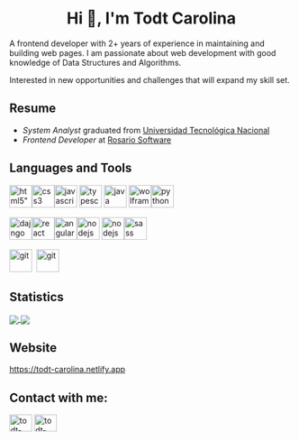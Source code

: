 <h1 align="center">Hi 👋, I'm Todt Carolina </h1>

<p>A frontend developer with 2+ years of experience in maintaining and building web pages. I am passionate about web development with good knowledge of Data Structures and Algorithms.</p>
<p>Interested in new opportunities and challenges that will expand my skill set.</p>



<h2 align="left">Resume</h2>

- *System Analyst* graduated from [Universidad Tecnológica Nacional](https://utn.edu.ar/es/)
- *Frontend Developer* at [Rosario Software](https://www.rosariosoftware.com/)

<h2 align="left">Languages and Tools</h2>
<p align="left">
<img src="https://cdn.jsdelivr.net/npm/simple-icons@3.0.1/icons/html5.svg" alt=html5" width="40" height="40"/><img src="https://cdn.jsdelivr.net/npm/simple-icons@3.0.1/icons/css3.svg" alt="css3" width="40" height="40"/><img src="https://cdn.jsdelivr.net/npm/simple-icons@3.0.1/icons/javascript.svg" alt="javascript" width="40" height="40"/> <img src="https://cdn.jsdelivr.net/npm/simple-icons@3.0.1/icons/typescript.svg" alt="typescript" width="40" height="40"/> <img src="https://cdn.jsdelivr.net/npm/simple-icons@3.0.1/icons/java.svg" alt="java" width="40" height="40"/> <img src="https://cdn.jsdelivr.net/npm/simple-icons@3.0.1/icons/wolfram.svg" alt="wolfram" width="40" height="40"/><img src="https://cdn.jsdelivr.net/npm/simple-icons@3.0.1/icons/python.svg" alt="python" width="40" height="40"/></p>
<p align="left"><img src="https://cdn.jsdelivr.net/npm/simple-icons@3.0.1/icons/django.svg" alt="dajngo" width="40" height="40"/><img src="https://cdn.jsdelivr.net/npm/simple-icons@3.0.1/icons/react.svg" alt="react" width="40" height="40"/><img src="https://cdn.jsdelivr.net/npm/simple-icons@3.0.1/icons/angular.svg" alt="angular" width="40" height="40"/><img src="https://cdn.jsdelivr.net/npm/simple-icons@3.0.1/icons/ionic.svg" alt="nodejs" width="40" height="40"/> <img src="https://cdn.jsdelivr.net/npm/simple-icons@3.0.1/icons/node-dot-js.svg" alt="nodejs" width="40" height="40"/><img src="https://cdn.jsdelivr.net/npm/simple-icons@3.0.1/icons/sass.svg" alt="sass" width="40" height="40"/></p>
<p align="left"><img src="https://cdn.jsdelivr.net/npm/simple-icons@3.0.1/icons/git.svg" alt="git" width="40" height="40"/>&nbsp;&nbsp;<img src="https://cdn.jsdelivr.net/npm/simple-icons@3.0.1/icons/trello.svg" alt="git" width="40" height="40"/></p>

<h2 align="left">Statistics</h2>
 <a href="">
        <img align="center" src="https://github-readme-stats-sigma-five.vercel.app/api?username=CaroTodt&show_icons=true&include_all_commits=true&count_private=true&line_height=40" />
    </a>
    <a href="">
        <img align="center" src="https://github-readme-stats.vercel.app/api/top-langs/?username=CaroTodt&line_height=40&hide=css"/>
    </a>
    </div>
                
<h2 align="left">Website</h2>
<a href="https://todt-carolina.netlify.app   " target="blank">https://todt-carolina.netlify.app   </a>
                                                                                                                      
                                                                                                                                 
<h2 align="left">Contact with me:</h2>
<a href="www.linkedin.com/in/carolina-todt" target="blank"><img align="center" src="https://cdn.jsdelivr.net/npm/simple-icons@3.0.1/icons/linkedin.svg" alt="todt-carolina" height="30" width="40" /></a>
<a href="https://codepen.io/caroTodt" target="blank"><img align="center" src="https://cdn.jsdelivr.net/npm/simple-icons@3.0.1/icons/codepen.svg" alt="todt-carolina" height="30" width="40" /></a>







